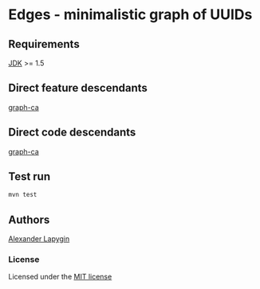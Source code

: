# Edges - minimalistic graph of UUIDs

## Requirements

[JDK](https://java.com/ru/download/) >= 1.5

## Direct feature descendants

[graph-ca](https://github.com/softspider/graph-ca)

## Direct code descendants

[graph-ca](https://github.com/softspider/graph-ca)


## Test run

```sh
mvn test
```

## Authors

[Alexander Lapygin](https://github.com/AlexanderLapygin)

### License

Licensed under the [MIT license](./LICENSE)